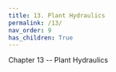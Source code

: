 ```yaml
---
title: 13. Plant Hydraulics
permalink: /13/
nav_order: 9
has_children: True
---
```


Chapter 13 -- Plant Hydraulics